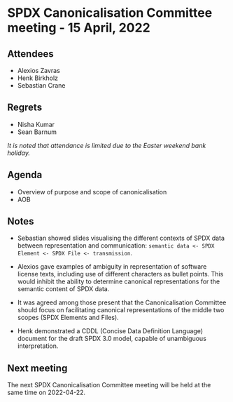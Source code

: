 # SPDX Canonicalisation Committee meeting - 15 April, 2022

## Attendees

* Alexios Zavras
* Henk Birkholz
* Sebastian Crane

## Regrets

* Nisha Kumar
* Sean Barnum

*It is noted that attendance is limited due to the Easter weekend bank holiday.*

## Agenda

* Overview of purpose and scope of canonicalisation
* AOB

## Notes

* Sebastian showed slides visualising the different contexts of SPDX data between representation and communication: `semantic data <- SPDX Element <- SPDX File <- transmission`.

* Alexios gave examples of ambiguity in representation of software license texts, including use of different characters as bullet points. This would inhibit the ability to determine canonical representations for the semantic content of SPDX data.

* It was agreed among those present that the Canonicalisation Committee should focus on facilitating canonical representations of the middle two scopes (SPDX Elements and Files).

* Henk demonstrated a CDDL (Concise Data Definition Language) document for the draft SPDX 3.0 model, capable of unambiguous interpretation.

## Next meeting

The next SPDX Canonicalisation Committee meeting will be held at the same time on 2022-04-22.
